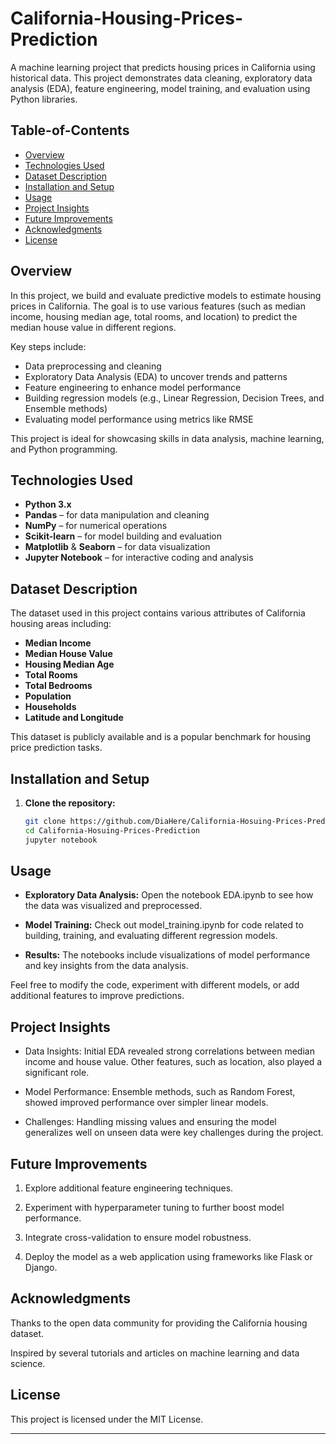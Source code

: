 # California-Housing-Prices-Prediction

A machine learning project that predicts housing prices in California using historical data. This project demonstrates data cleaning, exploratory data analysis (EDA), feature engineering, model training, and evaluation using Python libraries.

## Table-of-Contents

- [Overview](#overview)
- [Technologies Used](#technologies-used)
- [Dataset Description](#dataset-description)
- [Installation and Setup](#installation-and-setup)
- [Usage](#usage)
- [Project Insights](#project-insights)
- [Future Improvements](#future-improvements)
- [Acknowledgments](#acknowledgments)
- [License](#license)

## Overview

In this project, we build and evaluate predictive models to estimate housing prices in California. The goal is to use various features (such as median income, housing median age, total rooms, and location) to predict the median house value in different regions.

Key steps include:
- Data preprocessing and cleaning
- Exploratory Data Analysis (EDA) to uncover trends and patterns
- Feature engineering to enhance model performance
- Building regression models (e.g., Linear Regression, Decision Trees, and Ensemble methods)
- Evaluating model performance using metrics like RMSE

This project is ideal for showcasing skills in data analysis, machine learning, and Python programming.

## Technologies Used

- **Python 3.x**
- **Pandas** – for data manipulation and cleaning
- **NumPy** – for numerical operations
- **Scikit-learn** – for model building and evaluation
- **Matplotlib** & **Seaborn** – for data visualization
- **Jupyter Notebook** – for interactive coding and analysis

## Dataset Description

The dataset used in this project contains various attributes of California housing areas including:
- **Median Income**
- **Median House Value**
- **Housing Median Age**
- **Total Rooms**
- **Total Bedrooms**
- **Population**
- **Households**
- **Latitude and Longitude**

This dataset is publicly available and is a popular benchmark for housing price prediction tasks.

## Installation and Setup

1. **Clone the repository:**

   ```bash
   git clone https://github.com/DiaHere/California-Hosuing-Prices-Prediction.git
   cd California-Hosuing-Prices-Prediction
   jupyter notebook
   
## Usage

- **Exploratory Data Analysis:** Open the notebook EDA.ipynb to see how the data was visualized and preprocessed.

- **Model Training:** Check out model_training.ipynb for code related to building, training, and evaluating different regression models.

- **Results:** The notebooks include visualizations of model performance and key insights from the data analysis.

Feel free to modify the code, experiment with different models, or add additional features to improve predictions.

## Project Insights
- Data Insights: Initial EDA revealed strong correlations between median income and house value. Other features, such as location, also played a significant role.

- Model Performance: Ensemble methods, such as Random Forest, showed improved performance over simpler linear models.

- Challenges: Handling missing values and ensuring the model generalizes well on unseen data were key challenges during the project.

## Future Improvements
1. Explore additional feature engineering techniques.

2. Experiment with hyperparameter tuning to further boost model performance.

3. Integrate cross-validation to ensure model robustness.

4. Deploy the model as a web application using frameworks like Flask or Django.

## Acknowledgments
Thanks to the open data community for providing the California housing dataset.

Inspired by several tutorials and articles on machine learning and data science.

## License
This project is licensed under the MIT License.

---


